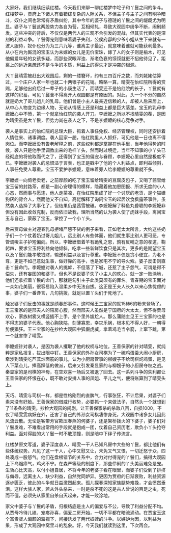 
大家好，我们继续细读红楼。今天我们来聊一聊红楼梦中坨子和丫鬟之间的争斗。红楼梦中，贾府上下诸人有着错综复杂的人际关系，不但主子与主子之间有明争暗斗，奴仆之间也常常有矛盾纠纷，其中今年的婆子与德琏的丫鬟之间的龌龊尤为明显。婆子与丫鬟这两股势力各自为营，互相倾轧，导致大观园中纷争不断，闹剧频发。这些冲突的背后，不仅仅是两代人的三观不合引发的混战，但其实代表的是深刻的利益斗争。丫鬟得宠则意味着婆子失利，公侯府邸的少爷小姐从生下来就有一波人服侍，奴仆也分为为三六九等，谁离主子最近，就意味着谁就可能获利最多。从小在内为厮混的宝玉认为未嫁的女儿是无价宝珠，嫁了人的女子则是榆木，可见他偏爱年轻的女孩多疑，而那些双眼浑浊、渐老色衰的馍馍就更不招他待见了。距离上的远近亲疏还不是斗争的本质，利益上的得失才是冲突的根源。

大丫鬟晴雯被赶出大观园后，剩的一缕簪环，约有三四百斤之数，而刘姥姥估算过，一个庄户人家一年也就二十两银子的花销。略略一算，晴雯在怡红院所得的赏赐，足够他出府后过一辈子的小康生活了，而晴雯还不是怡红院的长子，丫鬟就有这样的积蓄，可见丫鬟舍不得离开大观园都是有原因的。对此，头一个不分的自然就是奶大了哥儿姐儿的乳母。他们曾是小主人最亲近信赖的人，却被人后来居上，从中心人物变为边缘人物，无论从情感上还是利益上都是巨大落差。宝玉的乳母李嬷嬷心中不愤，第一个就拿怡红院的袭人开刀。李嬷嬷之所以不找晴雯的茬，是因为晴雯虽是大丫鬟，但势力尚在袭人之下，不是李嬷嬷的核心竞争对手。

袭人是事实上的怡红院的总理大臣，抓着人事任免权、经济管理权，同时还安排着人情往来、诸事调度。袭人回家一趟，怡红院里人人抓虾，可见他是一日也离不得岗位。而李嬷嬷没有告老解释之前，这些权利都是掌握在他手里，当年他得势的时候，袭人只是他手里调教出来的毛样丫头，然而时过境迁，当年不知事的小丫头已经彻底的将他取而代之了，还得到了宝玉的偏宠与眷顾，李嬷嬷心里自然是极度不已。李嬷嬷对袭人的忌恨溢于言表，也正是戳中了他的个人利益点，即利益倾斜，人事任免受人尊重。宝玉不爱护李嬷嬷，意味着旁人给李嬷嬷的尊重就不多。

李嬷嬷一向倚老卖老，之前厚颜的吃了宝玉留给晴雯的豆腐皮包子，又喝了茜雪给宝玉留的封路茶，都是一副心安理得的模样，隐藏着他加恩图报、所求无度的小人心态，然而事与愿违，他人走茶凉，在怡红院里成了好一个讨厌的老货，是个猫嫌狗厌的背会人，然而他又不自知。高佬解释了询问宝玉的起居饮食枫露茶事件，虽然袭人选择了大事化了，但结果仍是茜雪被碾。李嬷嬷解了释鱼丸昏聩的李嬷嬷非但没有因此收敛克制，反而依旧故我，理所当然的认为袭人使了虎妹手段，离间宝玉与自己，蒙蔽了宝玉，掌控了一个小丫头。

后来贾母做主对迎春乳母拒堵严惩不贷的例子来看，正如老太太所言，大约这些奶子们一个个仗着奶过哥儿姐儿，远比别人有些体面，他们就生事比别人更可恶，专管调唆主子护短偏向。所以，李嬷嬷借着羊有跪乳之恩，鸦有反哺之意的孝道，鞠躬四，要求宝玉将利益向他倾斜，吃拿一些新鲜饮食只是其次，更多的是期望宝玉以及丫鬟们能孝敬钱财，输送利益以及言行尊重。李嬷嬷不仅是贪小便宜，为老不尊，更是不如己意就生事，做好靠的高手，也是家宅不宁的导火索。婆子反击则直击丫鬟命门。李嬷嬷对袭人的挑衅，不但落了下城，还惹了主子怨气，可谓是得不偿失，还有妄图的和婆子。但也不是说婆子失了小主人的欢心，就一定一败涂地，他们还拿捏着丫鬟的命门，那就是勾引主子此类莫须有的罪名。青春期的宝玉面对一众如花美丽，很容易陷入温柔乡中无法自拔。这正是王夫人长久以来心焦忧虑的事，婆子们一番谗言，几句挑拨，就足以置丫头们于死地了。

触发婆子们反击的事就是绣春郎事件。这时候王三宝家的就15赫6的粉末登场了。王三宝家的是邢夫人的陪房心腹，然而邢夫人虽然是宁国府的大太太，但不得贾母欢心，家族树雾又横竖插不上手，是个里外尴尬人。那么蒲随主见王三宝家的也是不得志的婆子代表。他心胸狭隘，刻薄寡恩，幸灾乐祸，根本见不得人好，一朝得势便猖狂。王三宝家的在抄检大观园中狐假虎威，拿着鸡毛当令箭，上窜下跳，第一个就害惨了晴雯。

李嬷嬷针对袭人，是因为袭人攫取了他的权柄与地位。王善保家的针对晴雯，就纯粹是家私报复，拔出眼中钉。王善保家的外孙女司棋为了一碗鸡蛋羹大闹小厨房，牵涉到晴雯吃芦蒿炒面筋的事儿，认为小厨房管事的柳嫂子不给司棋炖鸡蛋，是见人下菜点儿，捧高踩低的做派，后来又引发秦显家的与柳嫂子的小厨房夺权之战。秦显家的是司棋的神母，在空欢喜一场后又被退了回去。这一系列斗争的失利都让王善保家的怀恨在心，既不敢对安排人事的凤姐、平儿之气，便将账算到了晴雯头上。

天巧、晴雯与司棋一样，都是性格刚烈的直脾气，行事张狂，不计后果，对婆子们素来没有好脸。王善保家的借威行权势，必要抓一个来做法子，自然头一个就想到了11条条的晴雯。抄检大观园的闹剧，让王善保家杀的杀敌八百，自损1000，不仅了晴雯雯病妖在外，还害了自己的外孙女司棋凄惨身死，大观园中诸多女儿因此风流云散。无论是客带芳官欺压春燕的何婆子，还是架桥拨火的下婆子，婆子们对丫鬟发难，不难看出常用的手段就是抱成一团，仗着自己资历老，欺负小丫头抢夺利益。面对得脸的大丫鬟一时不敢顶撞，则是暗中下绊子传流言。

红楼梦原文写道，婆子深度袭人、晴雯一干人已知凡房中大些的丫鬟，都比他们有些体统权势。凡见了这一干人，心中又慰又让，未免又气又恨，一切迁怒于众，四处凑成一股怒气。他们在盘根错节的关系中，合力对付得宠的丫鬟们，搞得大观园上下乌烟瘴气，鸡犬不宁。在森严等级的制度下，那些伶俐的丫头美丽难免是宠。生骄心比天高，以付小姐自居，不将今年的老婆子看在眼里，而婆子们受到了排挤与侮辱，远离主人，缺少利益，自然党同妒异。更因为贾府的日渐衰败，利益资源逐步匮乏，彼此的斗争就日益激烈起来。孤儿探春深知家族腿势难挽，才会愤然垂泪。这样大族人家，若从外头杀来，一时是杀不死的这是古人曾说的百足之虫，死而不僵，必须先从家里自杀自灭起来，才能一败涂地。

家父中婆子与丫鬟的矛盾，归根结底是主人的偏爱与不公，导致了利益分配不均。从贾母冷待儿媳、宠疼孙喜，偏爱二房开始，一切不平都在暗流涌动。在贾宝玉这个富贵贤人偏颇的监视下，间接诱发了两代奴婢的斗争。以嫉妒为因，以利益为果，形成了大观园中窝里斗的乱象。好，今天我们就读到这里，下次再会。


